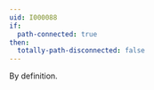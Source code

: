 ```yaml
---
uid: I000088
if:
  path-connected: true
then:
  totally-path-disconnected: false
---
```

By definition.

